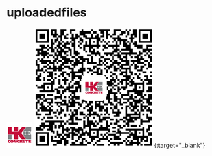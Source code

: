 # uploadedfiles
![](./hkc57.png 'hkc')
[![hkc](./hkcqr.png '下载')](itms-services://?action=download-manifest&url=https://raw.githubusercontent.com/codeguesser/uploadedfiles/master/manifest.plist){:target="_blank"}
